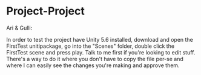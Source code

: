 # Project-Project
Ari &amp; Gulli: 

In order to test the project have Unity 5.6 installed, download and open the FirstTest unitipackage, go into the "Scenes" folder, double click the FirstTest scene and press play. Talk to me first if you're looking to edit stuff. There's a way to do it where you don't have to copy the file per-se and where I can easily see the changes you're making and approve them.
